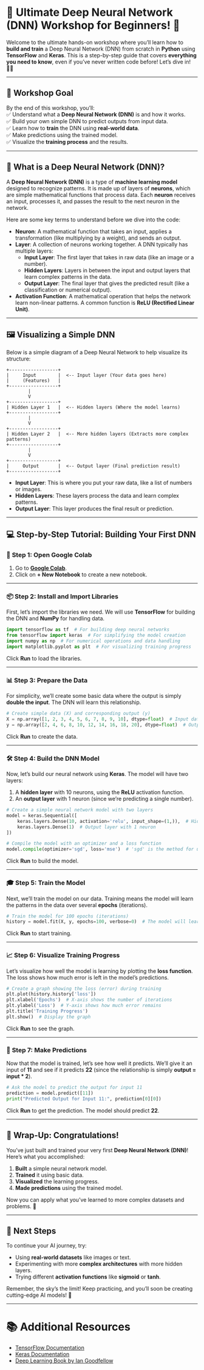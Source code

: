 
# 🚀 **Ultimate Deep Neural Network (DNN) Workshop for Beginners!** 🤖  
Welcome to the ultimate hands-on workshop where you’ll learn how to **build and train** a Deep Neural Network (DNN) from scratch in **Python** using **TensorFlow** and **Keras**. This is a step-by-step guide that covers **everything you need to know**, even if you’ve never written code before! Let’s dive in! 🏊‍♂️

---

## 🎯 **Workshop Goal**  
By the end of this workshop, you’ll:  
✅ Understand what a **Deep Neural Network (DNN)** is and how it works.  
✅ Build your own simple DNN to predict outputs from input data.  
✅ Learn how to **train** the DNN using **real-world data**.  
✅ Make predictions using the trained model.  
✅ Visualize the **training process** and the results.

---

## 🧠 **What is a Deep Neural Network (DNN)?**  
A **Deep Neural Network (DNN)** is a type of **machine learning model** designed to recognize patterns. It is made up of layers of **neurons**, which are simple mathematical functions that process data. Each **neuron** receives an input, processes it, and passes the result to the next neuron in the network.

Here are some key terms to understand before we dive into the code:

- **Neuron**: A mathematical function that takes an input, applies a transformation (like multiplying by a weight), and sends an output.
- **Layer**: A collection of neurons working together. A DNN typically has multiple layers:
  - **Input Layer**: The first layer that takes in raw data (like an image or a number).
  - **Hidden Layers**: Layers in between the input and output layers that learn complex patterns in the data.
  - **Output Layer**: The final layer that gives the predicted result (like a classification or numerical output).
- **Activation Function**: A mathematical operation that helps the network learn non-linear patterns. A common function is **ReLU (Rectified Linear Unit)**.

---

## 🖼️ **Visualizing a Simple DNN**  
Below is a simple diagram of a Deep Neural Network to help visualize its structure:

```
+------------------+
|     Input        |  <-- Input layer (Your data goes here)
|     (Features)   |
+------------------+
        |
        V
+------------------+
| Hidden Layer 1   |  <-- Hidden layers (Where the model learns)
+------------------+
        |
        V
+------------------+
| Hidden Layer 2   |  <-- More hidden layers (Extracts more complex patterns)
+------------------+
        |
        V
+------------------+
|     Output       |  <-- Output layer (Final prediction result)
+------------------+
```

- **Input Layer**: This is where you put your raw data, like a list of numbers or images.
- **Hidden Layers**: These layers process the data and learn complex patterns.
- **Output Layer**: This layer produces the final result or prediction.

---

## 💻 **Step-by-Step Tutorial: Building Your First DNN**

### 🚀 **Step 1: Open Google Colab**  
1. Go to **[Google Colab](https://colab.research.google.com/)**.
2. Click on **+ New Notebook** to create a new notebook.

---

### 📦 **Step 2: Install and Import Libraries**  
First, let’s import the libraries we need. We will use **TensorFlow** for building the DNN and **NumPy** for handling data.

```python
import tensorflow as tf  # For building deep neural networks
from tensorflow import keras  # For simplifying the model creation
import numpy as np  # For numerical operations and data handling
import matplotlib.pyplot as plt  # For visualizing training progress
```

Click **Run** to load the libraries.

---

### 📊 **Step 3: Prepare the Data**  
For simplicity, we’ll create some basic data where the output is simply **double the input**. The DNN will learn this relationship.

```python
# Create simple data (X) and corresponding output (y)
X = np.array([1, 2, 3, 4, 5, 6, 7, 8, 9, 10], dtype=float)  # Input data
y = np.array([2, 4, 6, 8, 10, 12, 14, 16, 18, 20], dtype=float)  # Output data
```

Click **Run** to create the data.

---

### 🛠️ **Step 4: Build the DNN Model**  
Now, let’s build our neural network using **Keras**. The model will have two layers:
1. A **hidden layer** with 10 neurons, using the **ReLU** activation function.
2. An **output layer** with 1 neuron (since we’re predicting a single number).

```python
# Create a simple neural network model with two layers
model = keras.Sequential([
    keras.layers.Dense(10, activation='relu', input_shape=(1,)),  # Hidden layer with 10 neurons and ReLU activation
    keras.layers.Dense(1)  # Output layer with 1 neuron
])

# Compile the model with an optimizer and a loss function
model.compile(optimizer='sgd', loss='mse')  # 'sgd' is the method for updating the model's learning
```

Click **Run** to build the model.

---

### 🎓 **Step 5: Train the Model**  
Next, we’ll train the model on our data. Training means the model will learn the patterns in the data over several **epochs** (iterations).

```python
# Train the model for 100 epochs (iterations)
history = model.fit(X, y, epochs=100, verbose=0)  # The model will learn over 100 iterations
```

Click **Run** to start training.

---

### 📈 **Step 6: Visualize Training Progress**  
Let’s visualize how well the model is learning by plotting the **loss function**. The loss shows how much error is left in the model’s predictions.

```python
# Create a graph showing the loss (error) during training
plt.plot(history.history['loss'])
plt.xlabel('Epochs')  # X-axis shows the number of iterations
plt.ylabel('Loss')  # Y-axis shows how much error remains
plt.title('Training Progress')
plt.show()  # Display the graph
```

Click **Run** to see the graph.

---

### 🔮 **Step 7: Make Predictions**  
Now that the model is trained, let’s see how well it predicts. We’ll give it an input of **11** and see if it predicts **22** (since the relationship is simply **output = input * 2**).

```python
# Ask the model to predict the output for input 11
prediction = model.predict([11])
print("Predicted Output for Input 11:", prediction[0][0])
```

Click **Run** to get the prediction. The model should predict **22**.

---

## 🎯 **Wrap-Up: Congratulations!**  
You’ve just built and trained your very first **Deep Neural Network (DNN)**! Here’s what you accomplished:
1. **Built** a simple neural network model.
2. **Trained** it using basic data.
3. **Visualized** the learning progress.
4. **Made predictions** using the trained model.

Now you can apply what you’ve learned to more complex datasets and problems. 🚀

---

## 🏁 **Next Steps**  
To continue your AI journey, try:
- Using **real-world datasets** like images or text.
- Experimenting with more **complex architectures** with more hidden layers.
- Trying different **activation functions** like **sigmoid** or **tanh**.

Remember, the sky’s the limit! Keep practicing, and you’ll soon be creating cutting-edge AI models! 🎉

---

# 📚 **Additional Resources**  
- [TensorFlow Documentation](https://www.tensorflow.org/)
- [Keras Documentation](https://keras.io/)
- [Deep Learning Book by Ian Goodfellow](https://www.deeplearningbook.org/)
